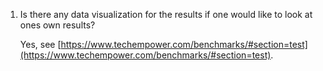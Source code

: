 1. Is there any data visualization for the results if one would like to look at ones own results?

    Yes, see [https://www.techempower.com/benchmarks/#section=test](https://www.techempower.com/benchmarks/#section=test).